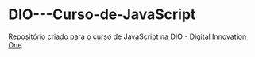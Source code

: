 # DIO---Curso-de-JavaScript

Repositório criado para o curso de JavaScript na 
[DIO - Digital Innovation One](https://www.dio.me/).
